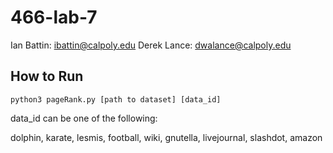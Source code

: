 # 466-lab-7

Ian Battin: ibattin@calpoly.edu
Derek Lance: dwalance@calpoly.edu

## How to Run

```
python3 pageRank.py [path to dataset] [data_id]
```

data_id can be one of the following:

dolphin, karate, lesmis, football, wiki, gnutella, livejournal, slashdot, amazon

